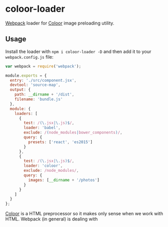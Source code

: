 # coloor-loader

[Webpack](https://webpack.github.io/) loader for [Coloor](https://github.com/krasimir/coloor) image preloading utility.

## Usage

Install the loader with `npm i coloor-loader -D` and then add it to your `webpack.config.js` file:

```js
var webpack = require('webpack');

module.exports = {
  entry: './src/component.jsx',
  devtool: 'source-map',
  output: {
    path: __dirname + '/dist',
    filename: 'bundle.js'
  },
  module: {
    loaders: [
      {
        test: /(\.jsx|\.js)$/,
        loader: 'babel',
        exclude: /(node_modules|bower_components)/,
        query: {
          presets: ['react', 'es2015']
        }
      },
      {
        test: /(\.jsx|\.js)$/,
        loader: 'coloor',
        exclude: /node_modules/,
        query: {
          images: [__dirname + '/photos']
        }
      }
    ]
  }
};

```

[Coloor](https://github.com/krasimir/coloor) is a HTML preprocessor so it makes only sense when we work with HTML. Webpack (in general) is dealing with 